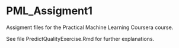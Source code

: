 PML_Assigment1
==============

Assigment files for the Practical Machine Learning Coursera course.

See file PredictQualityExercise.Rmd for further explanations.
